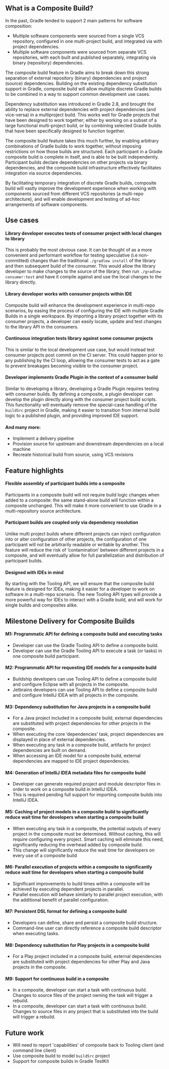## What is a Composite Build?

In the past, Gradle tended to support 2 main patterns for software composition:

 - Multiple software components were sourced from a single VCS repository, configured in one multi-project build, and integrated via with project dependencies.
 - Multiple software components were sourced from separate VCS repositories, with each built and published separately, integrating via binary (repository) dependencies.

The composite build feature in Gradle aims to break down this strong separation of external repository (binary) dependencies and project (source) dependencies. Building on the existing dependency substitution support in Gradle, composite build will allow multiple discrete Gradle builds to be combined in a way to support common development use cases.

Dependency substitution was introduced in Gradle 2.8, and brought the ability to replace external dependencies with project dependencies (and vice-versa) in a multiproject build. This works well for Gradle projects that have been designed to work together; either by working on a subset of a large functional multi-project build, or by combining selected Gradle builds that have been specifically designed to function together.

The composite build feature takes this much further, by enabling arbitrary combinations of Gradle builds to work together, without imposing restrictions on how those builds are structured. Each participant in a Gradle composite build is complete in itself, and is able to be built independently. Participant builds declare dependencies on other projects via binary dependencies, and the composite build infrastructure effectively facilitates integration via source dependencies.

By facilitating temporary integration of discrete Gradle builds, composite build will vastly improve the development experience when working with components sourced from different VCS repositories (a multi-repo architecture), and will enable development and testing of ad-hoc arrangements of software components.

## Use cases

#### Library developer executes tests of consumer project with local changes to library

This is probably the most obvious case. It can be thought of as a more convenient and performant workflow for testing speculative (i.e non-committed) changes than the traditional `./gradlew install` of the library and then subsequent build of the consumer. This would allow the library developer to make changes to the source of the library, then run `./gradlew consumer:test` and have it compile against and use the local changes to the library directly.

#### Library developer works with consumer projects within IDE

Composite build will enhance the development experience in multi-repo scenarios, by easing the process of configuring the IDE with multiple Gradle Builds in a single workspace. By importing a library project together with its consumer projects, a developer can easily locate, update and test changes to the library API in the consumers.

#### Continuous integration tests library against some consumer projects

This is similar to the local development use case, but would instead test consumer projects post commit on the CI server. This could happen prior to any publishing by the CI loop, allowing the consumer tests to act as a gate to prevent breakages becoming visible to the consumer project.

#### Developer implements Gradle Plugin in the context of a consumer build

Similar to developing a library, developing a Gradle Plugin requires testing with consumer builds. By defining a composite, a plugin developer can develop the plugin directly along with the consumer project build scripts. This functionality will eventually remove the special-case handling of the `buildSrc` project in Gradle, making it easier to transition from internal build logic to a published plugin, and providing improved IDE support.

#### And many more:

 - Implement a delivery pipeline
 - Provision source for upstream and downstream dependencies on a local machine
 - Recreate historical build from source, using VCS revisions

## Feature highlights

#### Flexible assembly of participant builds into a composite

Participants in a composite build will not require build logic changes when added to a composite: the same stand-alone build will function within a composite unchanged. This will make it more convenient to use Gradle in a multi-repository source architecture.

#### Participant builds are coupled only via dependency resolution

Unlike multi project builds where different projects can inject configuration into or alter configuration of other projects, the configuration of one participant will not be arbitrarily readable or writable by another. This feature will reduce the risk of ‘contamination’ between different projects in a composite, and will eventually allow for full parallelization and distribution of participant builds.

#### Designed with IDEs in mind

By starting with the Tooling API, we will ensure that the composite build feature is designed for IDEs, making it easier for a developer to work on software in a multi-repo scenario. The new Tooling API types will provide a more powerful way for IDEs to interact with a Gradle build, and will work for single builds and composites alike.

## Milestone Delivery for Composite Builds

#### M1: Programmatic API for defining a composite build and executing tasks

 - Developer can use the Gradle Tooling API to define a composite build.
 - Developer can use the Gradle Tooling API to execute a task (or tasks) in one composite build participant.

#### M2: Programmatic API for requesting IDE models for a composite build

 - Buildship developers can use Tooling API to define a composite build and configure Eclipse with all projects in the composite.
 - Jetbrains developers can use Tooling API to define a composite build and configure IntelliJ IDEA with all projects in the composite.

#### M3: Dependency substitution for Java projects in a composite build

 - For a Java project included in a composite build, external dependencies are substituted with project dependencies for other projects in the composite.
 - When executing the core ‘dependencies’ task, project dependencies are displayed in place of external dependencies.
 - When executing any task in a composite build, artifacts for project dependencies are built on demand.
 - When accessing an IDE model for a composite build, external dependencies are mapped to IDE project dependencies.

#### M4: Generation of IntelliJ IDEA metadata files for composite build

 - Developer can generate required project and module descriptor files in order to work on a composite build in IntelliJ IDEA.
 - This is required pending full support for importing composite builds into IntelliJ IDEA.

#### M5: Caching of project models in a composite build to significantly reduce wait time for developers when starting a composite build

 - When executing any task in a composite, the potential outputs of every project in the composite must be determined. Without caching, this will require configuring every project. Smart caching will eliminate this need, significantly reducing the overhead added by composite build.
 - This change will significantly reduce the wait time for developers on every use of a composite build

#### M6: Parallel execution of projects within a composite to significantly reduce wait time for developers when starting a composite build

 - Significant improvements to build times within a composite will be achieved by executing dependent projects in parallel.
 - Parallel execution will behave similarly to parallel project execution, with the additional benefit of parallel configuration.

#### M7: Persistent DSL format for defining a composite build

 - Developers can define, share and persist a composite build structure.
 - Command-line user can directly reference a composite build descriptor when executing tasks.

#### M8: Dependency substitution for Play projects in a composite build

 - For a Play project included in a composite build, external dependencies are substituted with project dependencies for other Play and Java projects in the composite.

#### M9: Support for continuous build in a composite

 - In a composite, developer can start a task with continuous build. Changes to source files of the project owning the task will trigger a rebuild.
 - In a composite, developer can start a task with continuous build. Changes to source files in any project that is substituted into the build will trigger a rebuild.

## Future work

- Will need to report 'capabilities' of composite back to Tooling client (and command line client)
- Use composite build to model `buildSrc` project
- Support for composite builds in Gradle TestKit

